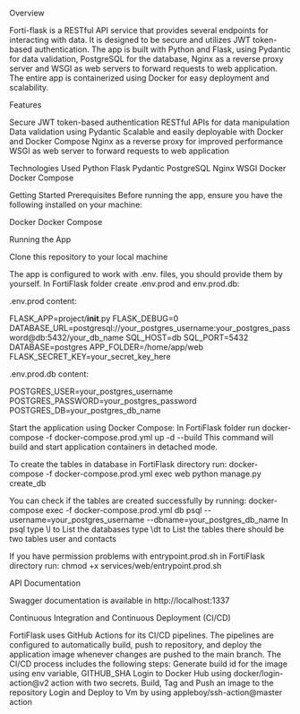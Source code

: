 Overview

Forti-flask is a RESTful API service that provides several endpoints  for interacting with data. It is designed to be secure and utilizes JWT token-based authentication. The app is built with Python and Flask, using Pydantic for data validation, PostgreSQL for the database,  Nginx as a reverse proxy server and WSGI as web servers to forward requests to web application. The entire app is containerized using Docker for easy deployment and scalability.

Features

Secure JWT token-based authentication
RESTful APIs for data manipulation
Data validation using Pydantic
Scalable and easily deployable with Docker and Docker Compose
Nginx as a reverse proxy for improved performance
WSGI as web server to forward requests to web application

Technologies Used
Python
Flask
Pydantic
PostgreSQL
Nginx
WSGI
Docker
Docker Compose

Getting Started
Prerequisites
Before running the app, ensure you have the following installed on your machine:

Docker
Docker Compose 

Running the App

Clone this repository to your local machine

The app is configured to work with .env. files,
you should provide them by yourself.
In FortiFlask folder create .env.prod and env.prod.db:

.env.prod content:

FLASK_APP=project/__init__.py
FLASK_DEBUG=0
DATABASE_URL=postgresql://your_postgres_username:your_postgres_password@db:5432/your_db_name
SQL_HOST=db
SQL_PORT=5432
DATABASE=postgres
APP_FOLDER=/home/app/web
FLASK_SECRET_KEY=your_secret_key_here

.env.prod.db content:

POSTGRES_USER=your_postgres_username
POSTGRES_PASSWORD=your_postgres_password
POSTGRES_DB=your_postgres_db_name


Start the application using Docker Compose:
In FortiFlask folder run docker-compose -f docker-compose.prod.yml up -d --build
This command will build and start application containers in detached mode.


To create the tables in database in FortiFlask directory run:
docker-compose -f docker-compose.prod.yml exec web python manage.py create_db

You can check if the tables are created successfully by running:
docker-compose exec -f docker-compose.prod.yml db psql --username=your_postgres_username --dbname=your_postgres_db_name
In psql type \l to List the databases
type \dt to List the tables there should be two tables user and contacts

If you have permission problems with entrypoint.prod.sh in FortiFlask directory run: chmod +x services/web/entrypoint.prod.sh

API Documentation

Swagger documentation is available in http://localhost:1337


Continuous Integration and Continuous Deployment (CI/CD)

FortiFlask uses GitHub Actions for its CI/CD pipelines. The pipelines are configured to automatically build, push to repository, and deploy the application image  whenever changes are pushed to the main branch. The CI/CD process includes the following steps:
Generate build id for the image using env variable, GITHUB_SHA
Login to Docker Hub using docker/login-action@v2 action with two secrets.
Build, Tag and Push an image to the repository
Login and Deploy to Vm by using appleboy/ssh-action@master action




